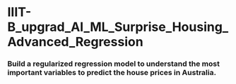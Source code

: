 # IIIT-B_upgrad_AI_ML_Surprise_Housing_Advanced_Regression
### Build a regularized regression model to understand the most important variables to predict the house prices in Australia.
